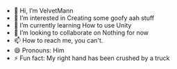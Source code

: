 - 👋 Hi, I’m VelvetMann
- 👀 I’m interested in Creating some goofy aah stuff
- 🌱 I’m currently learning How to use Unity
- 💞️ I’m looking to collaborate on Nothing for now
- 📫 How to reach me, you can't.
- 😄 Pronouns: Him
- ⚡ Fun fact: My right hand has been crushed by a truck

<!---
VelvetMann/VelvetMann is a ✨ special ✨ repository because its `README.md` (this file) appears on your GitHub profile.
You can click the Preview link to take a look at your changes.
--->
